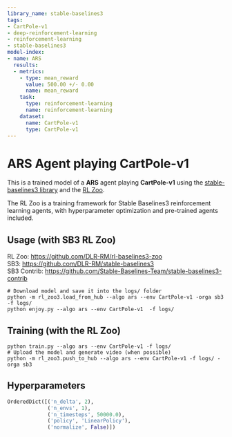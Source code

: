 ```yaml
---
library_name: stable-baselines3
tags:
- CartPole-v1
- deep-reinforcement-learning
- reinforcement-learning
- stable-baselines3
model-index:
- name: ARS
  results:
  - metrics:
    - type: mean_reward
      value: 500.00 +/- 0.00
      name: mean_reward
    task:
      type: reinforcement-learning
      name: reinforcement-learning
    dataset:
      name: CartPole-v1
      type: CartPole-v1
---
```


# **ARS** Agent playing **CartPole-v1**
This is a trained model of a **ARS** agent playing **CartPole-v1**
using the [stable-baselines3 library](https://github.com/DLR-RM/stable-baselines3)
and the [RL Zoo](https://github.com/DLR-RM/rl-baselines3-zoo).

The RL Zoo is a training framework for Stable Baselines3
reinforcement learning agents,
with hyperparameter optimization and pre-trained agents included.

## Usage (with SB3 RL Zoo)

RL Zoo: https://github.com/DLR-RM/rl-baselines3-zoo<br/>
SB3: https://github.com/DLR-RM/stable-baselines3<br/>
SB3 Contrib: https://github.com/Stable-Baselines-Team/stable-baselines3-contrib

```
# Download model and save it into the logs/ folder
python -m rl_zoo3.load_from_hub --algo ars --env CartPole-v1 -orga sb3 -f logs/
python enjoy.py --algo ars --env CartPole-v1  -f logs/
```

## Training (with the RL Zoo)
```
python train.py --algo ars --env CartPole-v1 -f logs/
# Upload the model and generate video (when possible)
python -m rl_zoo3.push_to_hub --algo ars --env CartPole-v1 -f logs/ -orga sb3
```

## Hyperparameters
```python
OrderedDict([('n_delta', 2),
             ('n_envs', 1),
             ('n_timesteps', 50000.0),
             ('policy', 'LinearPolicy'),
             ('normalize', False)])
```
